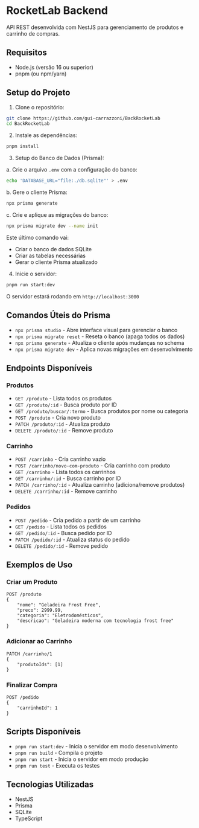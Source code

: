 # RocketLab Backend

API REST desenvolvida com NestJS para gerenciamento de produtos e carrinho de compras.

## Requisitos

- Node.js (versão 16 ou superior)
- pnpm (ou npm/yarn)

## Setup do Projeto

1. Clone o repositório:
```bash
git clone https://github.com/gui-carrazzoni/BackRocketLab
cd BackRocketLab
```

2. Instale as dependências:
```bash
pnpm install
```

3. Setup do Banco de Dados (Prisma):

a. Crie o arquivo `.env` com a configuração do banco:
```bash
echo 'DATABASE_URL="file:./db.sqlite"' > .env
```

b. Gere o cliente Prisma:
```bash
npx prisma generate
```

c. Crie e aplique as migrações do banco:
```bash
npx prisma migrate dev --name init
```

Este último comando vai:
- Criar o banco de dados SQLite
- Criar as tabelas necessárias
- Gerar o cliente Prisma atualizado

4. Inicie o servidor:
```bash
pnpm run start:dev
```

O servidor estará rodando em `http://localhost:3000`

## Comandos Úteis do Prisma

- `npx prisma studio` - Abre interface visual para gerenciar o banco
- `npx prisma migrate reset` - Reseta o banco (apaga todos os dados)
- `npx prisma generate` - Atualiza o cliente após mudanças no schema
- `npx prisma migrate dev` - Aplica novas migrações em desenvolvimento

## Endpoints Disponíveis

### Produtos

- `GET /produto` - Lista todos os produtos
- `GET /produto/:id` - Busca produto por ID
- `GET /produto/buscar/:termo` - Busca produtos por nome ou categoria
- `POST /produto` - Cria novo produto
- `PATCH /produto/:id` - Atualiza produto
- `DELETE /produto/:id` - Remove produto

### Carrinho

- `POST /carrinho` - Cria carrinho vazio
- `POST /carrinho/novo-com-produto` - Cria carrinho com produto
- `GET /carrinho` - Lista todos os carrinhos
- `GET /carrinho/:id` - Busca carrinho por ID
- `PATCH /carrinho/:id` - Atualiza carrinho (adiciona/remove produtos)
- `DELETE /carrinho/:id` - Remove carrinho

### Pedidos

- `POST /pedido` - Cria pedido a partir de um carrinho
- `GET /pedido` - Lista todos os pedidos
- `GET /pedido/:id` - Busca pedido por ID
- `PATCH /pedido/:id` - Atualiza status do pedido
- `DELETE /pedido/:id` - Remove pedido

## Exemplos de Uso

### Criar um Produto
```http
POST /produto
{
    "nome": "Geladeira Frost Free",
    "preco": 2999.99,
    "categoria": "Eletrodomésticos",
    "descricao": "Geladeira moderna com tecnologia frost free"
}
```

### Adicionar ao Carrinho
```http
PATCH /carrinho/1
{
    "produtoIds": [1]
}
```

### Finalizar Compra
```http
POST /pedido
{
    "carrinhoId": 1
}
```

## Scripts Disponíveis

- `pnpm run start:dev` - Inicia o servidor em modo desenvolvimento
- `pnpm run build` - Compila o projeto
- `pnpm run start` - Inicia o servidor em modo produção
- `pnpm run test` - Executa os testes

## Tecnologias Utilizadas

- NestJS
- Prisma
- SQLite
- TypeScript
